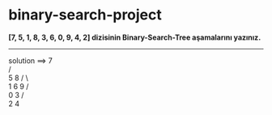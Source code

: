 # binary-search-project

**[7, 5, 1, 8, 3, 6, 0, 9, 4, 2] dizisinin Binary-Search-Tree aşamalarını yazınız.**
 
 ---
 
 solution ==>
               7            
              / \
             5   8
            / \    \
           1   6     9
          / \
         0   3
            /  \
           2    4
             
